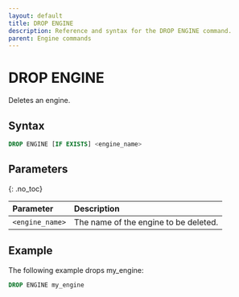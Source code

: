 ```yaml
---
layout: default
title: DROP ENGINE
description: Reference and syntax for the DROP ENGINE command.
parent: Engine commands
---
```


# DROP ENGINE
Deletes an engine.

## Syntax

```sql
DROP ENGINE [IF EXISTS] <engine_name>
```
## Parameters 
{: .no_toc}   

| Parameter       | Description                           |
| :--------------- | :------------------------------------- |
| `<engine_name>` | The name of the engine to be deleted. |

## Example
The following example drops my_engine:

```sql
DROP ENGINE my_engine
```